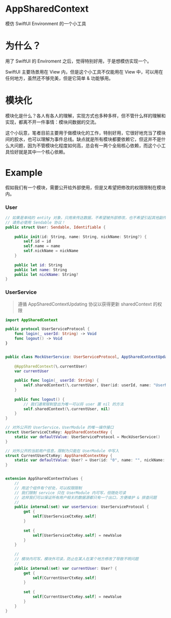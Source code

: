 # AppSharedContext
模仿 SwiftUI Environment 的一个小工具

# 为什么？
用了 SwiftUI 的 Enviroment 之后，觉得特别好用，于是想模仿实现一个。

SwiftUI 主要场景用在 View 内，但是这个小工具不仅能用在 View 中，可以用在任何地方，虽然还不够完美，但是它简单 & 功能够用。

# 模块化
模块化是什么？各人有各人的理解，实现方式也多种多样，但不管什么样的理解和实现，都离不开一件事情：模块间数据的交流。

这个小玩意，笔者目前主要用于做模块化的工作，特别好用，它很好地充当了模块间的胶水，也可以理解为事件总线。缺点就是所有模块都要依赖它，但这并不是什么大问题，因为不管模块化程度如何高，总会有一两个全局核心依赖，而这个小工具恰好就是其中一个核心依赖。


# Example
假如我们有一个模块，需要公开给外部使用，但是又希望把修改的权限限制在模块内。

### User
``` Swift
// 如果是单纯的 entity 对象，只用来传达数据，不希望被外部修改，也不希望引起其他副作用的
// 请务必使用 Sendable 协议！
public struct User: Sendable, Identifiable {
    
    public init(id: String, name: String, nickName: String?) {
        self.id = id
        self.name = name
        self.nickName = nickName
    }
    
    public let id: String
    public let name: String
    public let nickName: String?
}

```
 
 ### UserService
 > 遵循 AppSharedContextUpdating 协议以获得更新 sharedContext 的权限
``` Swift
import AppSharedContext

public protocol UserServiceProtocol {
    func login(_ userId: String) -> Void
    func logout() -> Void
}


public class MockUserService: UserServiceProtocol, AppSharedContextUpdating {
    
    @AppSharedContext(\.currentUser)
    var currentUser
    
    public func login(_ userId: String) {
        self.sharedContext(\.currentUser, User(id: userId, name: "UserName", nickName: nil))
    }
    
    public func logout() {
        // 我们通常限制登出为唯一可以将 user 置 nil 的方法
        self.sharedContext(\.currentUser, nil)
    }
}

// 对外公开的 UserService，UserModule 的唯一操作接口
struct UserServiceCtxKey: AppSharedContextKey {
    static var defaultValue: UserServiceProtocol = MockUserService()
}

// 对外公开的当前用户信息，限制为只能在 UserModule 中写入
struct CurrentUserCtxKey: AppSharedContextKey {
    static var defaultValue: User? = User(id: "0", name: "", nickName: nil)
}


extension AppSharedContextValues {
    //
    // 用这个组件有个好处，可以权限限制
    // 我们限制 service 只在 UserModule 内可写，但随处可读
    // 这样我们可以保证所有用户相关的数据源都只有一个出口，方便维护 & 排查问题
    //
    public internal(set) var userService: UserServiceProtocol {
        get {
            self[UserServiceCtxKey.self]
        }
        
        set {
            self[UserServiceCtxKey.self] = newValue
        }
    }
    
    //
    // 模块内可写，模块外可读，防止在某人在某个地方修改了导致不明问题
    //
    public internal(set) var currentUser: User? {
        get {
            self[CurrentUserCtxKey.self]
        }
        
        set {
            self[CurrentUserCtxKey.self] = newValue
        }
    }
}
```
